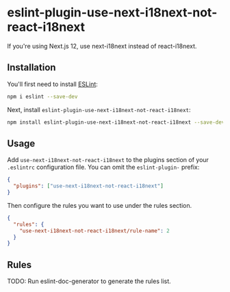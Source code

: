 # eslint-plugin-use-next-i18next-not-react-i18next

If you're using Next.js 12, use next-i18next instead of react-i18next.

## Installation

You'll first need to install [ESLint](https://eslint.org/):

```sh
npm i eslint --save-dev
```

Next, install `eslint-plugin-use-next-i18next-not-react-i18next`:

```sh
npm install eslint-plugin-use-next-i18next-not-react-i18next --save-dev
```

## Usage

Add `use-next-i18next-not-react-i18next` to the plugins section of your `.eslintrc` configuration file. You can omit the `eslint-plugin-` prefix:

```json
{
  "plugins": ["use-next-i18next-not-react-i18next"]
}
```

Then configure the rules you want to use under the rules section.

```json
{
  "rules": {
    "use-next-i18next-not-react-i18next/rule-name": 2
  }
}
```

## Rules

<!-- begin auto-generated rules list -->

TODO: Run eslint-doc-generator to generate the rules list.

<!-- end auto-generated rules list -->
